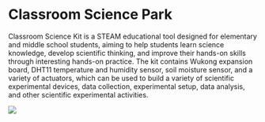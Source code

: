 ﻿---
sidebar_position: 8
sidebar_label: Classroom Science Park
---

# Classroom Science Park

Classroom Science Kit is a STEAM educational tool designed for elementary and middle school students, aiming to help students learn science knowledge, develop scientific thinking, and improve their hands-on skills through interesting hands-on practice. The kit contains Wukong expansion board, DHT11 temperature and humidity sensor, soil moisture sensor, and a variety of actuators, which can be used to build a variety of scientific experimental devices, data collection, experimental setup, data analysis, and other scientific experimental activities.

![](https://wiki-media-ef.oss-cn-hongkong.aliyuncs.com/docs/microbit/interesting-case/classroom-science-pack/images/classroom-science-pack.png)
